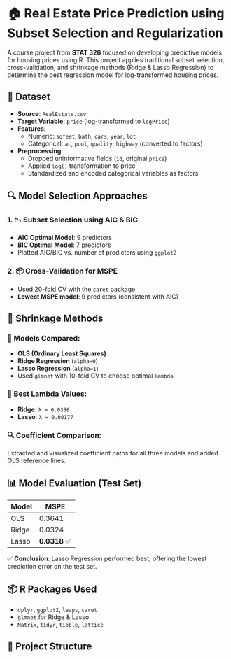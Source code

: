 # 🏠 Real Estate Price Prediction using Subset Selection and Regularization

A course project from **STAT 326** focused on developing predictive models for housing prices using R. This project applies traditional subset selection, cross-validation, and shrinkage methods (Ridge & Lasso Regression) to determine the best regression model for log-transformed housing prices.

## 📁 Dataset

- **Source**: `RealEstate.csv`
- **Target Variable**: `price` (log-transformed to `logPrice`)
- **Features**: 
  - Numeric: `sqfeet`, `bath`, `cars`, `year`, `lot`
  - Categorical: `ac`, `pool`, `quality`, `highway` (converted to factors)
- **Preprocessing**:
  - Dropped uninformative fields (`id`, original `price`)
  - Applied `log()` transformation to price
  - Standardized and encoded categorical variables as factors

## 🔍 Model Selection Approaches

### 1. 📉 Subset Selection using AIC & BIC
- **AIC Optimal Model**: 9 predictors  
- **BIC Optimal Model**: 7 predictors  
- Plotted AIC/BIC vs. number of predictors using `ggplot2`

### 2. 📦 Cross-Validation for MSPE
- Used 20-fold CV with the `caret` package
- **Lowest MSPE model**: 9 predictors (consistent with AIC)

## 🧊 Shrinkage Methods

### 🧪 Models Compared:
- **OLS (Ordinary Least Squares)**
- **Ridge Regression** (`alpha=0`)
- **Lasso Regression** (`alpha=1`)
- Used `glmnet` with 10-fold CV to choose optimal `lambda`

### 🔧 Best Lambda Values:
- **Ridge**: `λ = 0.0356`
- **Lasso**: `λ = 0.00177`

### 🔍 Coefficient Comparison:
Extracted and visualized coefficient paths for all three models and added OLS reference lines.

## 📊 Model Evaluation (Test Set)

| Model  | MSPE       |
|--------|------------|
| OLS    | 0.3641     |
| Ridge  | 0.0324     |
| Lasso  | **0.0318** ✅ |

✅ **Conclusion**: Lasso Regression performed best, offering the lowest prediction error on the test set.

## 📦 R Packages Used

- `dplyr`, `ggplot2`, `leaps`, `caret`
- `glmnet` for Ridge & Lasso
- `Matrix`, `tidyr`, `tibble`, `lattice`

## 📌 Project Structure

